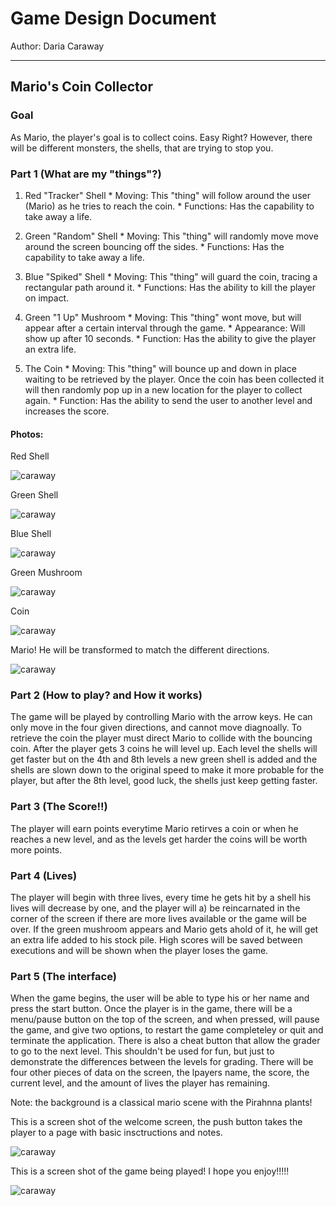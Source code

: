 # Game Design Document
Author: Daria Caraway

----

## Mario's Coin Collector

### Goal

As Mario, the player's goal is to collect coins. Easy Right? However, there will be different monsters, the shells, that are trying to stop you. 


### Part 1 (What are my "things"?)
  1. Red "Tracker" Shell 
    * Moving: This "thing" will follow around the user (Mario) as he tries to reach the coin.
    * Functions: Has the capability to take away a life.
    
  2. Green "Random" Shell
    * Moving: This "thing" will randomly move move around the screen bouncing off the sides.
    * Functions: Has the capability to take away a life. 
  
  3. Blue "Spiked" Shell
  	* Moving: This "thing" will guard the coin, tracing a rectangular path around it.
  	* Functions: Has the ability to kill the player on impact.
  
  4. Green "1 Up" Mushroom
    * Moving: This "thing" wont move, but will appear after a certain interval through the game.
    * Appearance: Will show up after 10 seconds.
    * Function: Has the ability to give the player an extra life.
    
  5. The Coin
    * Moving: This "thing" will bounce up and down in place waiting to be retrieved by the player.  Once the coin has been collected it will then randomly pop up in a new location for the player to collect again.
    * Function: Has the ability to send the user to another level and increases the score.
    
#### Photos:

Red Shell

![caraway](redshell.jpg "Red Shell")

Green Shell 

![caraway](greenshell.jpg "Green Shell") 

Blue Shell 

![caraway](blueshell.jpeg "Blue Shell")

Green Mushroom

![caraway](greenmushroom.jpg "Green Mushroom")

Coin

![caraway](coin.png "Coin")

Mario! He will be transformed to match the different directions.

![caraway](mario.running.ahead.jpg "Mario")


    
### Part 2 (How to play? and How it works)
The game will be played by controlling Mario with the arrow keys. He can only move in the four given
directions, and cannot move diagnoally.  To retrieve the coin the player must direct Mario to collide with the bouncing coin.  After the player gets 3 coins he will level up.  Each level the 
shells will get faster but on the 4th and 8th levels a new green shell is added and the shells are slown down to the original speed to make it more probable for the player, but after the 8th level, 
good luck, the shells just keep getting faster.

### Part 3 (The Score!!)
The player will earn points everytime Mario retirves a coin or when he reaches a new level, and as the levels get harder the coins will be worth more points.

### Part 4 (Lives)
The player will begin with three lives, every time he gets hit by a shell his lives will decrease by one, and the player  will a) be reincarnated in the corner of the screen if there are more lives available or the game will be over. If the green mushroom appears and Mario gets ahold of it, he will get an extra life added to his stock pile.
High scores will be saved between executions and will be shown when the player loses the game.
 
### Part 5 (The interface)
When the game begins, the user will be able to type his or her name and press the start button.
Once the player is in the game, there will be a menu/pause button on the top of the screen, and when pressed, will pause the game,
and give two options, to restart the game completeley or quit and terminate the application.  There is also a cheat button that allow the grader to go to the next level.  This
shouldn't be used for fun, but just to demonstrate the differences between the levels for grading. There will be four other pieces of data on the screen,
the lpayers name, the score, the current level, and the amount of lives the player has remaining.

Note: the background is a classical mario scene with the Pirahnna plants!


This is a screen shot of the welcome screen, the push button takes the player to a page with basic insctructions and notes.

![caraway](openscreen.png "Open Screen")



This is a screen shot of the game being played! I hope you enjoy!!!!!

![caraway](screenshot.png "Screen shot")


 



